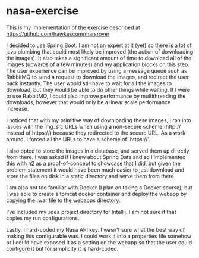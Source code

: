 # nasa-exercise

This is my implementation of the exercise described at https://github.com/hawkescom/marsrover

I decided to use Spring Boot. I am not an expert at it (yet) so there is a lot of java plumbing that could most likely be improved (the action of downloading the images). It also takes a significant amount of time to download all of the images (upwards of a few minutes) and my application blocks on this step. The user experience can be improved by using a message queue such as RabbitMQ to send a request to download the images, and redirect the user back instantly. The user would still have to wait for all the images to download, but they would be able to do other things while waiting. If I were to use RabbitMQ, I could also improve performance by multithreading the downloads, however that would only be a linear scale performance increase.

I noticed that with my primitive way of downloading these images, I ran into issues with the img_src URLs when using a non-secure scheme (http:// instead of https://) because they redirected to the secure URL. As a work-around, I forced all the URLs to have a scheme of 'https://'.

I also opted to store the images in a database, and served them up directly from there. I was asked if I knew about Spring Data and so I implemented this with h2 as a proof-of-concept to showcase that I did, but given the problem statement it would have been much easier to just download and store the files on disk in a static directory and serve them from there.

I am also not too familiar with Docker (I plan on taking a Docker course), but I was able to create a tomcat docker container and deploy the webapp by copying the .war file to the webapps directory.

I've included my .idea project directory for Intellij. I am not sure if that copies my run configurations.

Lastly, I hard-coded my Nasa API key. I wasn't sure what the best way of making this configurable was. I could work it into a properties file somehow or I could have exposed it as a setting on the webapp so that the user could configure it but for simplicity it is hard-coded.
